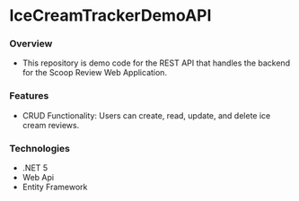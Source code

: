# IceCreamTrackerDemoAPI

### Overview
* This repository is demo code for the REST API that handles the backend for the Scoop Review Web Application.

### Features
* CRUD Functionality: Users can create, read, update, and delete ice cream reviews.

### Technologies
* .NET 5
* Web Api
* Entity Framework
